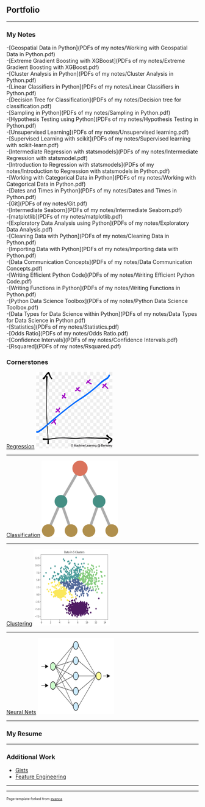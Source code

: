 ## Portfolio

---

### My Notes
-[Geospatial Data in Python](PDFs of my notes/Working with Geospatial Data in Python.pdf)   
-[Extreme Gradient Boosting with XGBoost](PDFs of my notes/Extreme Gradient Boosting with XGBoost.pdf)  
-[Cluster Analysis in Python](PDFs of my notes/Cluster Analysis in Python.pdf)   
-[Linear Classifiers in Python](PDFs of my notes/Linear Classifiers in Python.pdf)  
-[Decision Tree for Classification](PDFs of my notes/Decision tree for classification.pdf)  
-[Sampling in Python](PDFs of my notes/Sampling in Python.pdf)  
-[Hypothesis Testing using Python](PDFs of my notes/Hypothesis Testing in Python.pdf)  
-[Unsupervised Learning](PDFs of my notes/Unsupervised learning.pdf)  
-[Supervised Learning with scikit](PDFs of my notes/Supervised learning with scikit-learn.pdf)  
-[Intermediate Regression with statsmodels](PDFs of my notes/Intermediate Regression with statsmodel.pdf)  
-[Introduction to Regression with statsmodels](PDFs of my notes/Introduction to Regression with statsmodels in Python.pdf)  
-[Working with Categorical Data in Python](PDFs of my notes/Working with Categorical Data in Python.pdf)  
-[Dates and Times in Python](PDFs of my notes/Dates and Times in Python.pdf)  
-[Git](PDFs of my notes/Git.pdf)  
-[Intermediate Seaborn](PDFs of my notes/Intermediate Seaborn.pdf)  
-[matplotlib](PDFs of my notes/matplotlib.pdf)  
-[Exploratory Data Analysis using Python](PDFs of my notes/Exploratory Data Analysis.pdf)  
-[Cleaning Data with Python](PDFs of my notes/Cleaning Data in Python.pdf)  
-[Importing Data with Python](PDFs of my notes/Importing data with Python.pdf)  
-[Data Communication Concepts](PDFs of my notes/Data Communication Concepts.pdf)  
-[Writing Efficient Python Code](PDFs of my notes/Writing Efficient Python Code.pdf)  
-[Writing Functions in Python](PDFs of my notes/Writing Functions in Python.pdf)  
-[Python Data Science Toolbox](PDFs of my notes/Python Data Science Toolbox.pdf)  
-[Data Types for Data Science within Python](PDFs of my notes/Data Types for Data Science in Python.pdf)  
-[Statistics](PDFs of my notes/Statistics.pdf)  
-[Odds Ratio](PDFs of my notes/Odds Ratio.pdf)  
-[Confidence Intervals](PDFs of my notes/Confidence Intervals.pdf)  
-[Rsquared](PDFs of my notes/Rsquared.pdf)  

### Cornerstones

[Regression](https://gist.github.com/mattpolands/2c3c31751aed43f4987c8ddbd4e56aa7)
<img src="images/Linearreg%20png.png?raw=true" width="200" height="200"/>

---
[Classification](https://gist.github.com/mattpolands/203cfb84bf68aa6fe16beafbba74c863)
<img src="images/Classification png.png?raw=true" width="200" height="200"/>

---
[Clustering](https://gist.github.com/mattpolands/30d4b3f44610b2f78cf31d8bbf2dd073)
<img src="images/Clustering png.png?raw=true" width="200" height="200"/>

---
[Neural Nets](https://gist.github.com/mattpolands/e1564fbefaec696cd31e0ec06d8ed08b)
<img src="images/Neural Net png.png?raw=true" width="200" height="200"/>

---

### My Resume

---

### Additional Work

- [Gists](https://gist.github.com/mattpolands)
- [Feature Engineering](https://gist.github.com/mattpolands/59580bee362ff640c8856e56d7cc732a)

---




---
<p style="font-size:9px">Page template forked from <a href="https://github.com/evanca/quick-portfolio">evanca</a></p>
<!-- Remove above link if you don't want to attibute -->
